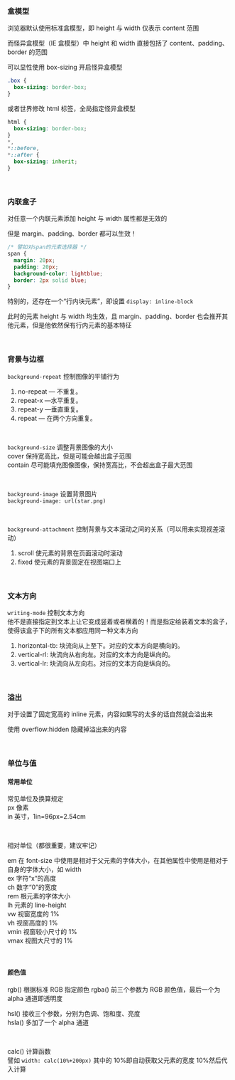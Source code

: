 ### 盒模型

浏览器默认使用标准盒模型，即 height 与 width 仅表示 content 范围

而怪异盒模型（IE 盒模型）中 height 和 width 直接包括了 content、padding、border 的范围

可以显性使用 box-sizing 开启怪异盒模型

```css
.box {
  box-sizing: border-box;
}
```

或者世界修改 html 标签，全局指定怪异盒模型

```css
html {
  box-sizing: border-box;
}
*,
*::before,
*::after {
  box-sizing: inherit;
}
```

<br>

### 内联盒子

对任意一个内联元素添加 height 与 width 属性都是无效的

但是 margin、padding、border 都可以生效！

```css
/* 譬如对span的元素选择器 */
span {
  margin: 20px;
  padding: 20px;
  background-color: lightblue;
  border: 2px solid blue;
}
```

特别的，还存在一个“行内块元素”，即设置 `display: inline-block`

此时的元素 height 与 width 均生效，且 margin、padding、border 也会推开其他元素，但是他依然保有行内元素的基本特征

<br>

### 背景与边框

`background-repeat` 控制图像的平铺行为

1. no-repeat — 不重复。
2. repeat-x —水平重复。
3. repeat-y —垂直重复。
4. repeat — 在两个方向重复。

<br>

`background-size` 调整背景图像的大小  
cover 保持宽高比，但是可能会越出盒子范围  
contain 尽可能填充图像图像，保持宽高比，不会超出盒子最大范围

<br>

`background-image` 设置背景图片  
`background-image: url(star.png)`

<br>

`background-attachment` 控制背景与文本滚动之间的关系（可以用来实现视差滚动）

1. scroll 使元素的背景在页面滚动时滚动
2. fixed 使元素的背景固定在视图端口上

<br>

### 文本方向

`writing-mode` 控制文本方向  
他不是直接指定到文本上让它变成竖着或者横着的！而是指定给装着文本的盒子，使得该盒子下的所有文本都应用同一种文本方向

1. horizontal-tb: 块流向从上至下。对应的文本方向是横向的。
2. vertical-rl: 块流向从右向左。对应的文本方向是纵向的。
3. vertical-lr: 块流向从左向右。对应的文本方向是纵向的。

<br>

### 溢出

对于设置了固定宽高的 inline 元素，内容如果写的太多的话自然就会溢出来

使用 overflow:hidden 隐藏掉溢出来的内容

<br>

### 单位与值

#### 常用单位

常见单位及换算规定  
px 像素  
in 英寸，1in=96px=2.54cm

<br>

相对单位（都很重要，建议牢记）

em 在 font-size 中使用是相对于父元素的字体大小，在其他属性中使用是相对于自身的字体大小，如 width  
ex 字符“x”的高度  
ch 数字“0”的宽度  
rem 根元素的字体大小  
lh 元素的 line-height  
vw 视窗宽度的 1%  
vh 视窗高度的 1%  
vmin 视窗较小尺寸的 1%  
vmax 视图大尺寸的 1%

<br>

#### 颜色值

rgb() 根据标准 RGB 指定颜色
rgba() 前三个参数为 RGB 颜色值，最后一个为 alpha 通道即透明度

hsl() 接收三个参数，分别为色调、饱和度、亮度  
hsla() 多加了一个 alpha 通道

<br>

calc() 计算函数  
譬如 `width: calc(10%+200px)` 其中的 10%即自动获取父元素的宽度 10%然后代入计算

<br>
